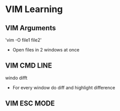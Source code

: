 # VIM Learning

## VIM Arguments
'vim -O file1 file2'
- Open files in 2 windows at once


## VIM CMD LINE
windo difft 
- For every window do diff and highlight difference


## VIM ESC MODE

